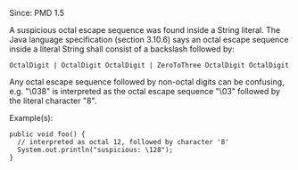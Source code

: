 Since: PMD 1.5

A suspicious octal escape sequence was found inside a String literal.
The Java language specification (section 3.10.6) says an octal
escape sequence inside a literal String shall consist of a backslash
followed by:

    OctalDigit | OctalDigit OctalDigit | ZeroToThree OctalDigit OctalDigit

Any octal escape sequence followed by non-octal digits can be confusing,
e.g. &quot;\038&quot; is interpreted as the octal escape sequence &quot;\03&quot; followed by
the literal character &quot;8&quot;.

Example(s):
```
public void foo() {
  // interpreted as octal 12, followed by character '8'
  System.out.println("suspicious: \128");
}
```
